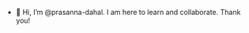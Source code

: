 - 👋 Hi, I’m @prasanna-dahal. I am here to learn and collaborate. Thank you!

<!---
prasanna-dahal/prasanna-dahal is a ✨ special ✨ repository because its `README.md` (this file) appears on your GitHub profile.
You can click the Preview link to take a look at your changes.
--->
